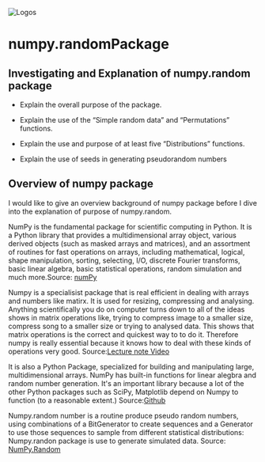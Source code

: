 ![Logos](https://s3.amazonaws.com/com.twilio.prod.twilio-docs/images/jupyter_python_numpy.width-808.png)

# numpy.randomPackage

## Investigating and Explanation of numpy.random package

- Explain the overall purpose of the package.

- Explain the use of the “Simple random data” and “Permutations” functions.

- Explain the use and purpose of at least five “Distributions” functions.

- Explain the use of seeds in generating pseudorandom numbers

## Overview of numpy package

 I would like to give an overview background of numpy package before I dive into the explanation of purpose of numpy.random.
 
 NumPy is the fundamental package for scientific computing in Python. It is a Python library that provides a multidimensional array object, various derived objects (such as masked arrays and matrices), and an assortment of routines for fast operations on arrays, including mathematical, logical, shape manipulation, sorting, selecting, I/O, discrete Fourier transforms, basic linear algebra, basic statistical operations, random simulation and much more.Source: [numPy](https://docs.scipy.org/doc/numpy-1.15.0/user/whatisnumpy.html)
 
 Numpy is a specialisist package that is real efficient in dealing with arrays and numbers like matirx.
It is used for resizing, compressing and analysing. Anything scientifically you do on computer turns down to all of the ideas shows in matrix operations like, trying to compress image to a smaller size, compress song to a smaller size or trying to analysed data. This shows that matrix operations is the correct and quickest way to to do it. Therefore numpy is really essential because it knows how to deal with these kinds of operations very good. Source:[Lecture note Video](https://web.microsoftstream.com/video/b191f6b2-4d80-4ede-8b2b-62a945999585)

It is also a Python Package, specialized for building and manipulating large, multidimensional arrays. NumPy has built-in functions for linear alegbra and random number generation. It's an important library because a lot of the other Python packages such as SciPy, Matplotlib depend on Numpy to function (to a reasonable extent.) Source:[Github](https://github.com/simonava5/numpy.random/blob/master/numpy.random.ipynb)

Numpy.random number is a routine produce pseudo random numbers, using combinations of a BitGenerator to create sequences and a Generator to use those sequences to sample from different statistical distributions:
Numpy.randon package is use to generate simulated data.
Source: [NumPy.Random](https://numpy.org/doc/stable/reference/random/index.html#)
 
